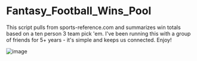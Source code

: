 # Fantasy_Football_Wins_Pool

This script pulls from sports-reference.com and summarizes win totals based on a ten person 3 team pick 'em. I've been running this with a group of friends for 5+ years - it's simple and keeps us connected. Enjoy!

![image](https://github.com/sagarsuri89/Fantasy_Football_Wins_Pool/assets/84547486/972a4023-3884-4132-a080-396435202a08)
